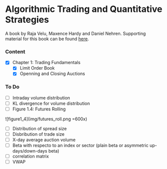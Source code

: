 # Algorithmic Trading and Quantitative Strategies

A book by Raja Velu, Maxence Hardy and Daniel Nehren. Supporting material for this book can be found [here](https://github.com/NehrenD/algo_trading_and_quant_strategies).

### Content

- [X] Chapter 1: Trading Fundamentals
	- [X] Limit Order Book
	- [X] Openning and Closing Auctions

### To Do

- [ ] Intraday volume distribution
- [ ] KL divergence for volume distribution
- [ ] Figure 1.4: Futures Rolling

![figure1_4](img/futures_roll.png =600x)

- [ ] Distribution of spread size
- [ ] Disbribution of trade size
- [ ] X-day average auction volume
- [ ] Beta with respecto to an index or sector (plain beta or asymmetric up-days/down-days beta)
- [ ] correlation matrix
- [ ] VWAP
